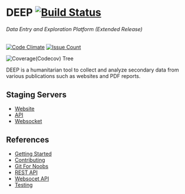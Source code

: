 # DEEP [![Build Status](https://travis-ci.org/eoglethorpe/deeper.svg?branch=develop)](https://travis-ci.org/eoglethorpe/deeper)

###### Data Entry and Exploration Platform (Extended Release)

[![Code Climate](https://codeclimate.com/github/eoglethorpe/deeper/badges/gpa.svg)](https://codeclimate.com/github/eoglethorpe/deeper)
[![Issue Count](https://codeclimate.com/github/eoglethorpe/deeper/badges/issue_count.svg)](https://codeclimate.com/github/eoglethorpe/deeper)

![Coverage(Codecov) Tree](https://codecov.io/gh/eoglethorpe/deeper/branch/develop/graphs/tree.svg)

DEEP is a humanitarian tool to collect and analyze secondary data from various publications such as websites and PDF reports.

## Staging Servers

- [Website](http://deeper.togglecorp.com)
- [API](http://api.deeper.togglecorp.com)
- [Websocket](http://websocket.deeper.togglecorp.com)

## References

- [Getting Started](docs/getting-started.md)
- [Contributing](docs/contributing.md)
- [Git For Noobs](docs/git.md)
- [REST API](docs/api-rest.md)
- [Websocet API](docs/api-websocket.md)
- [Testing](docs/testing.md)

